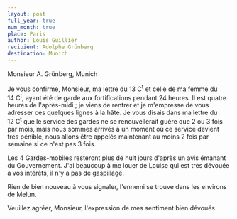 ```yaml
---
layout: post
full_year: true
num_month: true
place: Paris
author: Louis Guillier
recipient: Adolphe Grünberg
destination: Munich
---
```



Monsieur A. Grünberg, Munich

Je vous confirme, Monsieur, ma lettre du 13 C<sup>t</sup> et celle de ma femme du 14 C<sup>t</sup>,
ayant été de garde aux fortifications pendant 24 heures. Il est quatre heures
de l'après-midi ; je viens de rentrer et je m'empresse de vous adresser ces
quelques lignes à la hâte. Je vous disais dans ma lettre du 12 C<sup>t</sup> que le
service des gardes ne se renouvellerait guère que 2 ou 3 fois par mois, mais
nous sommes arrivés à un moment où ce service devient très pénible, nous allons
être appelés maintenant au moins 2 fois par semaine si ce n'est pas 3 fois.

Les 4 Gardes-mobiles resteront plus de huit jours d'après un avis émanant du
Gouvernement. J'ai beaucoup à me louer de Louise qui est très dévouée à vos
intérêts, il n'y a pas de gaspillage.

Rien de bien nouveau à vous signaler, l'ennemi se trouve dans les environs de
Melun.

Veuillez agréer, Monsieur, l'expression de mes sentiment bien dévoués.
